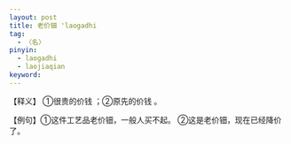 ```yaml
---
layout: post
title: 老价钿 'laogadhi
tag:
  - 〈名〉
pinyin: 
  - laogadhi
  - laojiaqian
keyword: 
---
```



【释义】 ①很贵的价钱 ；②原先的价钱 。                             

【例句】①这件工艺品老价钿，一般人买不起。 ②这是老价钿，现在已经降价了。            

